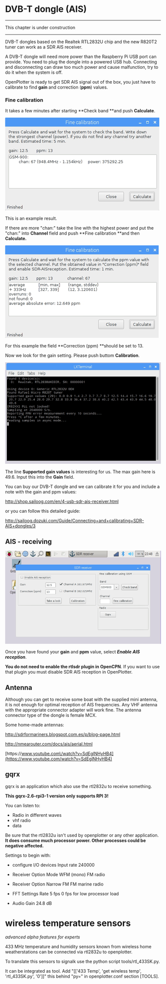 # DVB-T dongle \(AIS\)

---

This chapter is under construction

---

DVB-T dongles based on the Realtek RTL2832U chip and the new R820T2 tuner can work as a SDR AIS receiver.

A DVB-T dongle will need more power than the Raspberry Pi USB port can provide. You need to plug the dongle into a powered USB hub. Connecting and disconnecting can draw too much power and cause malfunction, try to do it when the system is off.

OpenPlotter is ready to get SDR AIS signal out of the box, you just have to calibrate to find **gain** and correction \(**ppm**\) values.

### Fine calibration

It takes a few minutes after starting **Check band **and push **Calculate**.

![](/assets/Fine_calibration.jpg)

This is an example result.

If there are more "chan:" take the line with the highest power and put the "chan:" into **Channel** field and push **Fine calibration **and then **Calculate.**

![](/assets/Fine_calibration1.jpg)

For this example the field **Correction \(ppm\) **should be set to 13.

Now we look for the gain setting. Please push buttom **Calibration**.

![](/assets/Calibration.jpg)

The line **Supported gain values** is interesting for us. The max gain here is 49.6. Input this into the **Gain** field.

You can buy our DVB-T dongle and we can calibrate it for you and include a note with the gain and ppm values:

[http:\/\/shop.sailoog.com\/en\/4-usb-sdr-ais-receiver.html](http://shop.sailoog.com/en/4-usb-sdr-ais-receiver.html)

or you can follow this detailed guide:

[http:\/\/sailoog.dozuki.com\/Guide\/Connecting+and+calibrating+SDR-AIS+dongles\/3](http://sailoog.dozuki.com/Guide/Connecting+and+calibrating+SDR-AIS+dongles/3)

## AIS - receiving

![](/assets/SDRreceiver.jpg)

Once you have found your **gain** and **ppm** value, select _**Enable AIS reception**_.

**You do not need to enable the rtlsdr plugin in OpenCPN**. If you want to use that plugin you must disable SDR AIS reception in OpenPlotter.

## Antenna

Although you can get to receive some boat with the supplied mini antenna, it is not enough for optimal reception of AIS frequencies. Any VHF antenna with the appropriate connector adapter will work fine. The antenna connector type of the dongle is female MCX.

Some home-made antennas:

[http:\/\/sdrformariners.blogspot.com.es\/p\/blog-page.html](http://sdrformariners.blogspot.com.es/p/blog-page.html)

[http:\/\/nmearouter.com\/docs\/ais\/aerial.html](http://nmearouter.com/docs/ais/aerial.html)

[https:\/\/www.youtube.com\/watch?v=SdEglNHyHB4](https://www.youtube.com/watch?v=SdEglNHyHB4)

## gqrx

gqrx is an application which also use the rtl2832u to receive something.

**This gqrx-2.6-rpi3-1 version only supports RPI 3!**

You can listen to:

* Radio in different waves
* vhf radio
* data

Be sure that the rtl2832u isn't used by openplotter or any other application.  
**It does consume much processor power. Other processes could be negative affected.**

Settings to begin with:

* configure I/O devices            Input rate 240000

* Receiver Option                     Mode WFM \(mono\)    FM radio


* Receiver Option                     Narrow FM                  FM marine radio

* FFT Settings                          Rate 5 fps                    0 fps for low processor load

* Audio                                      Gain 24.8 dB




# wireless temperature sensors

_advanced alpha features for experts_

433 MHz temperature and humidity sensors known from wireless home weatherstations can be connected via rtl2832u to openplotter.

To translate this sensors to signalk use the python script tools\/rtl\_433SK.py.

It can be integrated as tool. Add "\[\['433 Temp', 'get wireless temp', 'rtl\_433SK.py', '0'\]\]" this behind "py=" in openplotter.conf section \[TOOLS\].

